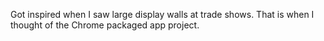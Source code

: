 Got inspired when I saw large display walls at trade shows.
That is when I thought of the Chrome packaged app project.
